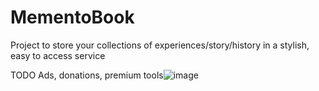 # MementoBook
Project to store your collections of experiences/story/history in a stylish, easy to access service


TODO
Ads, donations, premium tools![image](https://user-images.githubusercontent.com/68886456/205130700-fdbd31b3-bbd1-4bbb-b057-b5f4bdfa233b.png)

